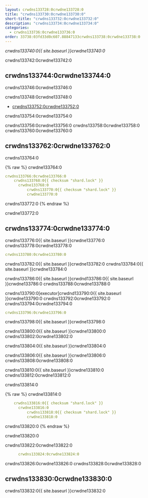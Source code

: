 ```yaml
---
layout: crwdns133728:0crwdne133728:0
title: "crwdns133730:0crwdne133730:0"
short-title: "crwdns133732:0crwdne133732:0"
description: "crwdns133734:0crwdne133734:0"
categories:
  - crwdns133736:0crwdne133736:0
order: 33738:03fd33d0c607.88847133crwdns133738:0crwdne133738:0
---
```

*crwdns133740:0{{ site.baseurl }}crwdne133740:0*

crwdns133742:0crwdne133742:0

## crwdns133744:0crwdne133744:0

crwdns133746:0crwdne133746:0

crwdns133748:0crwdne133748:0

- <a href="crwdns133750:0crwdne133750:0"
target="_blank">crwdns133752:0crwdne133752:0</a>

crwdns133754:0crwdne133754:0

crwdns133756:0crwdne133756:0 crwdns133758:0crwdne133758:0 crwdns133760:0crwdne133760:0

## crwdns133762:0crwdne133762:0

crwdns133764:0

{% raw %}
crwdne133764:0

```yaml
crwdns133766:0crwdne133766:0
    crwdns133768:0{{ checksum "shard.lock" }}
      crwdne133768:0
          crwdns133770:0{{ checksum "shard.lock" }}
          crwdne133770:0    
```

crwdns133772:0
{% endraw %}

crwdne133772:0

## crwdns133774:0crwdne133774:0

crwdns133776:0{{ site.baseurl }}crwdne133776:0 crwdns133778:0crwdne133778:0

```yaml
crwdns133780:0crwdne133780:0
```

crwdns133782:0{{ site.baseurl }}crwdne133782:0 crwdns133784:0{{ site.baseurl }}crwdne133784:0

crwdns133786:0{{ site.baseurl }}crwdnd133786:0{{ site.baseurl }}crwdne133786:0 crwdns133788:0crwdne133788:0

crwdns133790:0[executor]crwdnd133790:0{{ site.baseurl }}crwdne133790:0 crwdns133792:0crwdne133792:0 crwdns133794:0crwdne133794:0

```yaml
crwdns133796:0crwdne133796:0
```

crwdns133798:0{{ site.baseurl }}crwdne133798:0

crwdns133800:0{{ site.baseurl }}crwdne133800:0 crwdns133802:0crwdne133802:0

crwdns133804:0{{ site.baseurl }}crwdne133804:0

crwdns133806:0{{ site.baseurl }}crwdne133806:0 crwdns133808:0crwdne133808:0

crwdns133810:0{{ site.baseurl }}crwdne133810:0 crwdns133812:0crwdne133812:0

crwdns133814:0

{% raw %}
crwdne133814:0

```yaml
    crwdns133816:0{{ checksum "shard.lock" }}
      crwdne133816:0
          crwdns133818:0{{ checksum "shard.lock" }}
          crwdne133818:0
```

crwdns133820:0
{% endraw %}

crwdne133820:0

crwdns133822:0crwdne133822:0

```yaml
      crwdns133824:0crwdne133824:0
```

crwdns133826:0crwdne133826:0 crwdns133828:0crwdne133828:0

## crwdns133830:0crwdne133830:0

crwdns133832:0{{ site.baseurl }}crwdne133832:0